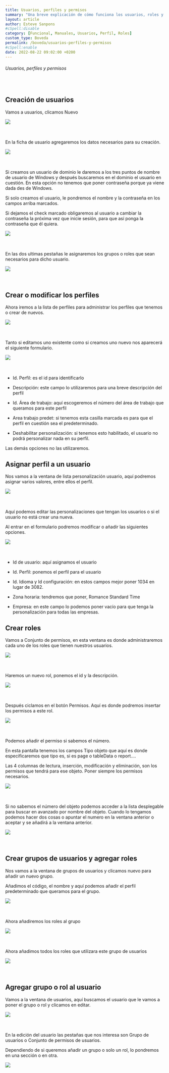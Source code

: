 ```yaml
---
title: Usuarios, perfiles y permisos
summary: "Una breve explicación de cómo funciona los usuarios, roles y perfiles"
layout: article
author: Esteve Sanpons
#cSpell:disable
category: [Funcional, Manuales, Usuarios, Perfil, Roles]
custom_type: Boveda
permalink: /boveda/usuarios-perfiles-y-permisos
#cSpell:enable
date: 2022-08-22 09:02:00 +0200
---
```


###### Usuarios, perfiles y permisos

<br>

## Creación de usuarios

Vamos a usuarios, clicamos Nuevo

<img class="img-container"  src="/assets/img/articles/usuarios-perfiles-y-permisos/image1.png">
<br><br><br>

En la ficha de usuario agregaremos los datos necesarios para su
creación.

<img class="img-container"  src="/assets/img/articles/usuarios-perfiles-y-permisos/image2.png">
<br><br><br>

Si creamos un usuario de dominio le daremos a los tres puntos de nombre
de usuario de Windows y después buscaremos en el dominio el usuario en
cuestión. En esta opción no tenemos que poner contraseña porque ya viene
dada des de Windows.

Si solo creamos el usuario, le pondremos el nombre y la contraseña en
los campos arriba marcados.

Si dejamos el check marcado obligaremos al usuario a cambiar la
contraseña la próxima vez que inicie sesión, para que así ponga la
contraseña que él quiera.

<img class="img-container"  src="/assets/img/articles/usuarios-perfiles-y-permisos/image3.png">
<br><br><br>

En las dos ultimas pestañas le asignaremos los grupos o roles que sean
necesarios para dicho usuario.

<img class="img-container"  src="/assets/img/articles/usuarios-perfiles-y-permisos/image4.png">
<br><br><br>

## Crear o modificar los perfiles

Ahora iremos a la lista de perfiles para administrar los perfiles que
tenemos o crear de nuevos.

<img class="img-container"  src="/assets/img/articles/usuarios-perfiles-y-permisos/image5.png">
<br><br><br>

Tanto si editamos uno existente como si creamos uno nuevo nos aparecerá
el siguiente formulario.

<img class="img-container"  src="/assets/img/articles/usuarios-perfiles-y-permisos/image6.png">
<br><br><br>

- Id. Perfil: es el id para identificarlo

- Descripción: este campo lo utilizaremos para una breve descripción
  del perfil

- Id. Área de trabajo: aquí escogeremos el número del área de trabajo
  que queramos para este perfil

- Area trabajo predet: si tenemos esta casilla marcada es para que el
  perfil en cuestión sea el predeterminado.

- Deshabilitar personalización: si tenemos esto habilitado, el usuario
  no podrá personalizar nada en su perfil.

Las demás opciones no las utilizaremos.

## Asignar perfil a un usuario

Nos vamos a la ventana de lista personalización usuario, aquí podremos
asignar varios valores, entre ellos el perfil.

<img class="img-container"  src="/assets/img/articles/usuarios-perfiles-y-permisos/image7.png">
<br><br><br>

Aquí podemos editar las personalizaciones que tengan los usuarios o si
el usuario no está crear una nueva.

Al entrar en el formulario podremos modificar o añadir las siguientes
opciones.

<img class="img-container"  src="/assets/img/articles/usuarios-perfiles-y-permisos/image8.png">
<br><br><br>

- Id de usuario: aquí asignamos el usuario

- Id. Perfil: ponemos el perfil para el usuario

- Id. Idioma y Id configuración: en estos campos mejor poner 1034 en
  lugar de 3082.

- Zona horaria: tendremos que poner, Romance Standard Time

- Empresa: en este campo lo podemos poner vacío para que tenga la
  personalización para todas las empresas.

## Crear roles

Vamos a Conjunto de permisos, en esta ventana es donde administraremos
cada uno de los roles que tienen nuestros usuarios.

<img class="img-container"  src="/assets/img/articles/usuarios-perfiles-y-permisos/image9.png">
<br><br><br>

Haremos un nuevo rol, ponemos el id y la descripción.

<img class="img-container"  src="/assets/img/articles/usuarios-perfiles-y-permisos/image10.png">
<br><br><br>

Después ciclamos en el botón Permisos. Aquí es donde podremos insertar
los permisos a este rol.

<img class="img-container"  src="/assets/img/articles/usuarios-perfiles-y-permisos/image11.png">
<br><br><br>

Podemos añadir el permiso si sabemos el número.

En esta pantalla tenemos los campos Tipo objeto que aquí es donde
especificaremos que tipo es, si es page o tableData o report....

Las 4 columnas de lectura, inserción, modificación y eliminación, son
los permisos que tendrá para ese objeto. Poner siempre los permisos
necesarios.

<img class="img-container"  src="/assets/img/articles/usuarios-perfiles-y-permisos/image11.png">
<br><br><br>

Si no sabemos el número del objeto podemos acceder a la lista
desplegable para buscar en avanzado por nombre del objeto. Cuando lo
tengamos podemos hacer dos cosas o apuntar el numero en la ventana
anterior o aceptar y se añadirá a la ventana anterior.

<img class="img-container"  src="/assets/img/articles/usuarios-perfiles-y-permisos/image12.png">
<br><br><br>

## Crear grupos de usuarios y agregar roles

Nos vamos a la ventana de grupos de usuarios y clicamos nuevo para
añadir un nuevo grupo.

Añadimos el código, el nombre y aquí podemos añadir el perfil
predeterminado que queramos para el grupo.

<img class="img-container"  src="/assets/img/articles/usuarios-perfiles-y-permisos/image13.png">
<br><br><br>

Ahora añadiremos los roles al grupo

<img class="img-container"  src="/assets/img/articles/usuarios-perfiles-y-permisos/image14.png">
<br><br><br>

Ahora añadimos todos los roles que utilizara este grupo de usuarios

<img class="img-container"  src="/assets/img/articles/usuarios-perfiles-y-permisos/image15.png">
<br><br><br>

## Agregar grupo o rol al usuario

Vamos a la ventana de usuarios, aquí buscamos el usuario que le vamos a
poner el grupo o rol y clicamos en editar.

<img class="img-container"  src="/assets/img/articles/usuarios-perfiles-y-permisos/image16.png">
<br><br><br>

En la edición del usuario las pestañas que nos interesa son Grupo de
usuarios o Conjunto de permisos de usuarios.

Dependiendo de si queremos añadir un grupo o solo un rol, lo pondremos
en una sección o en otra.

<img class="img-container"  src="/assets/img/articles/usuarios-perfiles-y-permisos/image17.png">
<br><br><br>

